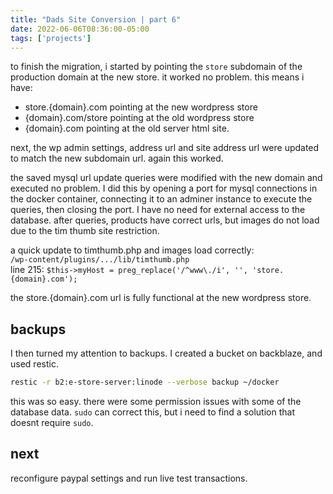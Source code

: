```yaml
---
title: "Dads Site Conversion | part 6"
date: 2022-06-06T08:36:00-05:00
tags: ['projects']
---
```


to finish the migration, i started by pointing the `store` subdomain of the production domain at the new store. it worked no problem. this means i have:
- store.{domain}.com pointing at the new wordpress store
- {domain}.com/store pointing at the old wordpress store 
- {domain}.com pointing at the old server html site. 

next, the wp admin settings, address url and site address url were updated to match the new subdomain url. again this worked. 

the saved mysql url update queries were modified with the new domain and executed no problem. I did this by opening a port for mysql connections in the docker container, connecting it to an adminer instance to execute the queries, then closing the port. I have no need for external access to the database. after queries, products have correct urls, but images do not load due to the tim thumb site restriction.  

a quick update to timthumb.php and images load correctly:  
`/wp-content/plugins/.../lib/timthumb.php`  
line 215: `$this->myHost = preg_replace('/^www\./i', '', 'store.{domain}.com');`  

the store.{domain}.com url is fully functional at the new wordpress store. 

## backups

I then turned my attention to backups. I created a bucket on backblaze, and used restic. 

```bash
restic -r b2:e-store-server:linode --verbose backup ~/docker
```

this was so easy. there were some permission issues with some of the database data. `sudo` can correct this, but i need to find a solution that doesnt require `sudo`.

## next

reconfigure paypal settings and run live test transactions. 